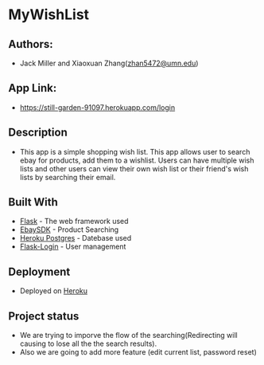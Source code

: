 # MyWishList
## Authors: 
* Jack Miller and Xiaoxuan Zhang(zhan5472@umn.edu)
## App Link: 
* https://still-garden-91097.herokuapp.com/login
## Description
* This app is a simple shopping wish list. This app allows user to search ebay for products, add them to a wishlist. Users can have multiple wish lists and other users can view their own wish list or their friend's wish lists by searching their email.
## Built With

* [Flask](http://flask.palletsprojects.com/en/1.1.x/) - The web framework used
* [EbaySDK](https://github.com/timotheus/ebaysdk-python) - Product Searching
* [Heroku Postgres](https://devcenter.heroku.com/categories/heroku-postgres) - Datebase used
* [Flask-Login](https://flask-login.readthedocs.io/en/latest/) - User management

## Deployment

* Deployed on [Heroku](https://www.heroku.com/home)

## Project status
* We are trying to imporve the flow of the searching(Redirecting will causing to lose all the the search results).
* Also we are going to add more feature (edit current list, password reset) 

